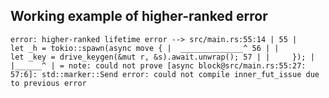 ## Working example of higher-ranked error

`
error: higher-ranked lifetime error
--> src/main.rs:55:14
|
55 |       let _h = tokio::spawn(async move {
|  ______________^
56 | |         let _key = drive_keygen(&mut r, &s).await.unwrap();
57 | |     });
| |______^
|
= note: could not prove [async block@src/main.rs:55:27: 57:6]: std::marker::Send
error: could not compile inner_fut_issue due to previous error
`